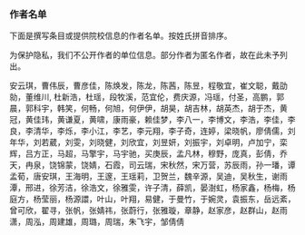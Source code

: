 



### 作者名单

下面是撰写条目或提供院校信息的作者名单。按姓氏拼音排序。

为保护隐私，我们不公开作者的单位信息。部分作者为匿名作者，故在此未予列出。

安云琪，曹伟辰，曹彦佳，陈焕发，陈龙，陈茜，陈昱，程敬宜，崔文聪，戴劭勍，董维川, 杜新浩，杜瑶，段牧溪，范宜伦，费庆源，冯瑶，付圣，高鹏，郭晨，郭科宇，韩笑，何畅，何旭，何伊伊，胡昊，胡吉林，胡英杰，胡于杰，黄冠，黄佳玮，黄谦夏，黄啸，康雨豪，赖佳梦，李八一，李博文，李浩，李佳，李良，李清华，李烁，李小江，李艺，李元翔，李子奇，连婷，梁晓帆，廖倩儒，刘年华，刘若葳，刘雯，刘晓健，刘欣宜，刘昱妍，刘振宇，刘卓明，卢加宁，栾辉，吕方正，马超，马擎宇，马宇驰，买庚辰，孟凡林，穆野，庞真，彭倩，乔天，冉泉，饶锦蒙，饶婧，石霞，司云瑞，宋秋然，宋万营，苏辰雨，孙一璠，谭孟荀，唐安琪，王海明，王邃，王瑶莉，卫贺兰，魏辛源，吴迪，吴秋生，谢雨潭，邢进，徐芳洁，徐浩文，徐雅雯，许子清，薛凯，晏澍虹，杨家鑫，杨梅，杨庭方，杨莹丽，杨源譞，叶山，叶翔，易健，于曼竹，于婉灵，袁振东，岳远紊，曾可欣，翟寻，张帆，张婧祎，张蔚行，张雅璇，章静，赵家彦，赵群山，赵雨潇，周泓，周建雄，周璐，周瑞，朱飞宇，邹倩倩
